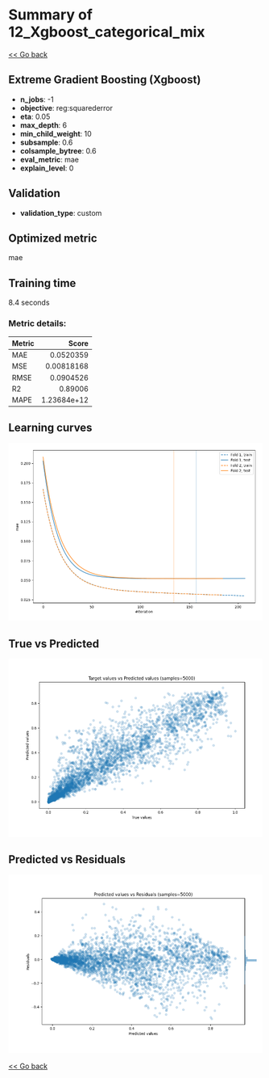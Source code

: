 # Summary of 12_Xgboost_categorical_mix

[<< Go back](../README.md)


## Extreme Gradient Boosting (Xgboost)
- **n_jobs**: -1
- **objective**: reg:squarederror
- **eta**: 0.05
- **max_depth**: 6
- **min_child_weight**: 10
- **subsample**: 0.6
- **colsample_bytree**: 0.6
- **eval_metric**: mae
- **explain_level**: 0

## Validation
 - **validation_type**: custom

## Optimized metric
mae

## Training time

8.4 seconds

### Metric details:
| Metric   |       Score |
|:---------|------------:|
| MAE      | 0.0520359   |
| MSE      | 0.00818168  |
| RMSE     | 0.0904526   |
| R2       | 0.89006     |
| MAPE     | 1.23684e+12 |



## Learning curves
![Learning curves](learning_curves.png)
## True vs Predicted

![True vs Predicted](true_vs_predicted.png)


## Predicted vs Residuals

![Predicted vs Residuals](predicted_vs_residuals.png)



[<< Go back](../README.md)
